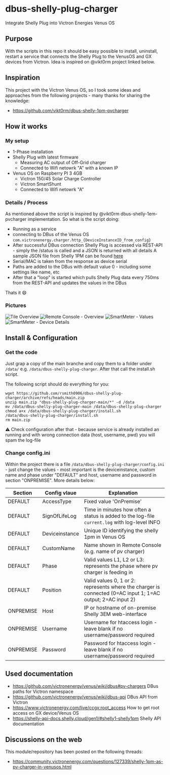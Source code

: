 # dbus-shelly-plug-charger
Integrate Shelly Plug into Victron Energies Venus OS

## Purpose
With the scripts in this repo it should be easy possible to install, uninstall, restart a service that connects the Shelly Plug to the VenusOS and GX devices from Victron.
Idea is inspired on @vikt0rm project linked below.

## Inspiration
This project with the Victron Venus OS, so I took some ideas and approaches from the following projects - many thanks for sharing the knowledge:
- https://github.com/vikt0rm/dbus-shelly-1pm-pvcharger

## How it works
### My setup
- 1-Phase installation
- Shelly Plug with latest firmware
  - Measuring AC output of Off-Grid charger
  - Connected to Wifi netowrk "A" with a known IP  
- Venus OS on Raspberry PI 3 4GB
  - Victron 150/45 Solar Charge Controller
  - Victron SmartShunt
  - Connected to Wifi netowrk "A"

### Details / Process
As mentioned above the script is inspired by @vikt0rm dbus-shelly-1em-pvcharger implementation.
So what is the script doing:
- Running as a service
- connecting to DBus of the Venus OS `com.victronenergy.charger.http_{DeviceInstanceID_from_config}`
- After successful DBus connection Shelly Plug is accessed via REST-API - simply the /status is called and a JSON is returned with all details
  A sample JSON file from Shelly 1PM can be found [here](docs/shelly1pm-status-sample.json)
- Serial/MAC is taken from the response as device serial
- Paths are added to the DBus with default value 0 - including some settings like name, etc
- After that a "loop" is started which pulls Shelly Plug data every 750ms from the REST-API and updates the values in the DBus

Thats it 😄

### Pictures
![Tile Overview](img/venus-os-tile-overview.PNG)
![Remote Console - Overview](img/venus-os-remote-console-overview.PNG) 
![SmartMeter - Values](img/venus-os-shelly1pm-pvcharger.PNG)
![SmartMeter - Device Details](img/venus-os-shelly1pm-pvcharger-devicedetails.PNG)


## Install & Configuration
### Get the code
Just grap a copy of the main branche and copy them to a folder under `/data/` e.g. `/data/dbus-shelly-plug-charger`.
After that call the install.sh script.

The following script should do everything for you:
```
wget https://github.com/rsmith0906/dbus-shelly-plug-charger/archive/refs/heads/main.zip
unzip main.zip "dbus-shelly-plug-charger-main/*" -d /data
mv /data/dbus-shelly-plug-charger-main /data/dbus-shelly-plug-charger
chmod a+x /data/dbus-shelly-plug-charger/install.sh
/data/dbus-shelly-plug-charger/install.sh
rm main.zip
```
⚠️ Check configuration after that - because service is already installed an running and with wrong connection data (host, username, pwd) you will spam the log-file

### Change config.ini
Within the project there is a file `/data/dbus-shelly-plug-charger/config.ini` - just change the values - most important is the deviceinstance, custom name and phase under "DEFAULT" and host, username and password in section "ONPREMISE". More details below:

| Section  | Config vlaue | Explanation |
| ------------- | ------------- | ------------- |
| DEFAULT  | AccessType | Fixed value 'OnPremise' |
| DEFAULT  | SignOfLifeLog  | Time in minutes how often a status is added to the log-file `current.log` with log-level INFO |
| DEFAULT  | Deviceinstance | Unique ID identifying the shelly 1pm in Venus OS |
| DEFAULT  | CustomName | Name shown in Remote Console (e.g. name of pv charger) |
| DEFAULT  | Phase | Valid values L1, L2 or L3: represents the phase where pv charger is feeding in |
| DEFAULT  | Position | Valid values 0, 1 or 2: represents where the charger is connected (0=AC input 1; 1=AC output; 2=AC input 2) |
| ONPREMISE  | Host | IP or hostname of on-premise Shelly 3EM web-interface |
| ONPREMISE  | Username | Username for htaccess login - leave blank if no username/password required |
| ONPREMISE  | Password | Password for htaccess login - leave blank if no username/password required |



## Used documentation
- https://github.com/victronenergy/venus/wiki/dbus#pv-chargers   DBus paths for Victron namespace
- https://github.com/victronenergy/venus/wiki/dbus-api   DBus API from Victron
- https://www.victronenergy.com/live/ccgx:root_access   How to get root access on GX device/Venus OS
- https://shelly-api-docs.shelly.cloud/gen1/#shelly1-shelly1pm Shelly API documentation

## Discussions on the web
This module/repository has been posted on the following threads:
- https://community.victronenergy.com/questions/127339/shelly-1pm-as-pv-charger-in-venusos.html
